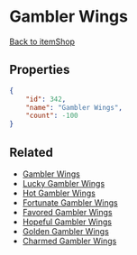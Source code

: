 # Gambler Wings

<no description available>

[Back to itemShop](../item-shops.md)

## Properties

```json
{
    "id": 342,
    "name": "Gambler Wings",
    "count": -100
}
```

## Related

- [Gambler Wings](../items/9965-gambler-wings.md)
- [Lucky Gambler Wings](../items/9966-lucky-gambler-wings.md)
- [Hot Gambler Wings](../items/9967-hot-gambler-wings.md)
- [Fortunate Gambler Wings](../items/9968-fortunate-gambler-wings.md)
- [Favored Gambler Wings](../items/9969-favored-gambler-wings.md)
- [Hopeful Gambler Wings](../items/9970-hopeful-gambler-wings.md)
- [Golden Gambler Wings](../items/9971-golden-gambler-wings.md)
- [Charmed Gambler Wings](../items/9972-charmed-gambler-wings.md)

